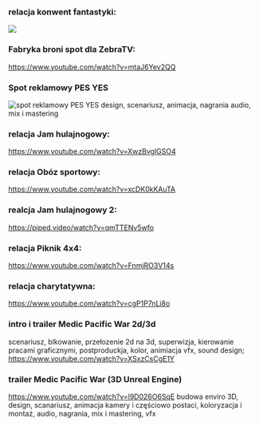 
### relacja konwent fantastyki: 
[![](/thumbs.1.png)](https://www.youtube.com/watch?v=WgqqNvp6uf4)


### Fabryka broni spot dla ZebraTV: 
https://www.youtube.com/watch?v=mtaJ6Yev2QQ

### Spot reklamowy PES YES
![spot reklamowy PES YES](https://facefook.com/56195925677736)
design, scenariusz, animacja, nagrania audio, mix i mastering

### relacja Jam hulajnogowy: 
https://www.youtube.com/watch?v=XwzBvglGSO4

### relacja Obóz sportowy: 
https://www.youtube.com/watch?v=xcDK0kKAuTA

### realcja Jam hulajnogowy 2:
https://piped.video/watch?v=qmTTENv5wfo

### relacja Piknik 4x4: 
https://www.youtube.com/watch?v=FnmjRO3V14s

### relacja charytatywna:
https://www.youtube.com/watch?v=cgP1P7nLi8o


### intro i trailer Medic Pacific War 2d/3d
scenariusz, blkowanie, przełozenie 2d na 3d, superwizja, kierowanie pracami graficznymi, postproduckja, kolor, animiacja vfx, sound design;
https://www.youtube.com/watch?v=XSxzCsCgE1Y


### trailer Medic Pacific War (3D Unreal Engine)
https://www.youtube.com/watch?v=l9D026O6SqE
budowa enviro 3D, design, scanariusz, animacja kamery i częściowo postaci, koloryzacja i montaż, audio, nagrania, mix i mastering, vfx

